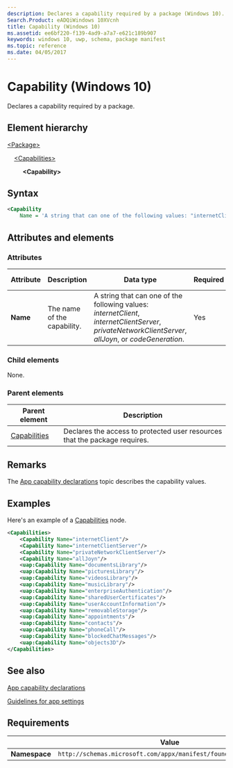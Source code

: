 ```yaml
---
description: Declares a capability required by a package (Windows 10).
Search.Product: eADQiWindows 10XVcnh
title: Capability (Windows 10)
ms.assetid: ee6bf220-f139-4ad9-a7a7-e621c189b907
keywords: windows 10, uwp, schema, package manifest
ms.topic: reference
ms.date: 04/05/2017
---
```


# Capability (Windows 10)

Declares a capability required by a package.

## Element hierarchy

[\<Package\>](element-package.md)

&nbsp;&nbsp;&nbsp;&nbsp;[\<Capabilities\>](element-capabilities.md)

&nbsp;&nbsp;&nbsp;&nbsp; &nbsp;&nbsp;&nbsp;&nbsp;**\<Capability\>**

## Syntax

```xml
<Capability
    Name = 'A string that can one of the following values: "internetClient", "internetClientServer", "privateNetworkClientServer", "allJoyn", or "codeGeneration".' />
```

## Attributes and elements

### Attributes

| Attribute | Description | Data type | Required | Default value |
|-|-|-|-|-|
| **Name** | The name of the capability. | A string that can one of the following values: *internetClient*, *internetClientServer*, *privateNetworkClientServer*, *allJoyn*, or *codeGeneration*. | Yes |  |

### Child elements

None.

### Parent elements

| Parent element | Description |
|-|-|
| [Capabilities](element-capabilities.md) | Declares the access to protected user resources that the package requires. |

## Remarks

The [App capability declarations](/windows/uwp/packaging/app-capability-declarations) topic describes the capability values.

## Examples

Here's an example of a [Capabilities](element-capabilities.md) node.

```xml
<Capabilities>
    <Capability Name="internetClient"/>
    <Capability Name="internetClientServer"/>
    <Capability Name="privateNetworkClientServer"/>
    <Capability Name="allJoyn"/>
    <uap:Capability Name="documentsLibrary"/>
    <uap:Capability Name="picturesLibrary"/>
    <uap:Capability Name="videosLibrary"/>
    <uap:Capability Name="musicLibrary"/>
    <uap:Capability Name="enterpriseAuthentication"/>
    <uap:Capability Name="sharedUserCertificates"/>
    <uap:Capability Name="userAccountInformation"/>
    <uap:Capability Name="removableStorage"/>
    <uap:Capability Name="appointments"/>
    <uap:Capability Name="contacts"/>
    <uap:Capability Name="phoneCall"/>
    <uap:Capability Name="blockedChatMessages"/>
    <uap:Capability Name="objects3D"/>
</Capabilities>
```

## See also

[App capability declarations](/windows/uwp/packaging/app-capability-declarations)

[Guidelines for app settings](/windows/uwp/design/app-settings/guidelines-for-app-settings)

## Requirements

|   |  Value |
|--|--|
| **Namespace** | `http://schemas.microsoft.com/appx/manifest/foundation/windows10` |
